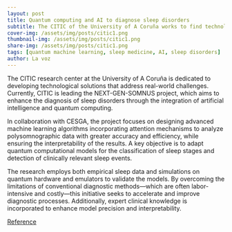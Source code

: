 ```yaml
---
layout: post
title: Quantum computing and AI to diagnose sleep disorders
subtitle: The CITIC of the University of A Coruña works to find technological solutions to sleep problems in people's daily lives.
cover-img: /assets/img/posts/citic1.png
thumbnail-img: /assets/img/posts/citic1.png
share-img: /assets/img/posts/citic1.png
tags: [quantum machine learning, sleep medicine, AI, sleep disorders]
author: La voz
---
```


The CITIC research center at the University of A Coruña is dedicated to developing technological solutions that address real-world challenges. Currently, CITIC is leading the NEXT-GEN-SOMNUS project, which aims to enhance the diagnosis of sleep disorders through the integration of artificial intelligence and quantum computing.

In collaboration with CESGA, the project focuses on designing advanced machine learning algorithms incorporating attention mechanisms to analyze polysomnographic data with greater accuracy and efficiency, while ensuring the interpretability of the results. A key objective is to adapt quantum computational models for the classification of sleep stages and detection of clinically relevant sleep events.

The research employs both empirical sleep data and simulations on quantum hardware and emulators to validate the models. By overcoming the limitations of conventional diagnostic methods—which are often labor-intensive and costly—this initiative seeks to accelerate and improve diagnostic processes. Additionally, expert clinical knowledge is incorporated to enhance model precision and interpretability.


<a href="https://www.lavozdegalicia.es/noticia/sociedad/2025/02/27/computacion-cuantica-inteligencia-artificial-trastornos-sueno/00031740656564671822506.htm">Reference</a>  